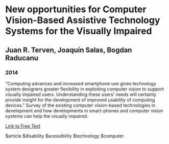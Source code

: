 # New opportunities for Computer Vision-Based Assistive Technology Systems for the Visually Impaired
## Juan R. Terven, Joaquín Salas, Bogdan Raducanu
### 2014

"Computing advances and increased smartphone use gives technology system designers greater flexibility in exploiting computer vision to support visually impaired users. Understanding these users’ needs will certainly provide insight for the development of improved usability of computing devices." Survey of the existing computer vision-based technologies in development and how developments in smart-phones and computer vision systems can help the visually impaired.

[Link to Free Text](http://www.cvc.uab.es/people/bogdan/Publications/raducanu_Computer2013.pdf)

$article $disability $acessibility $technology $computer 